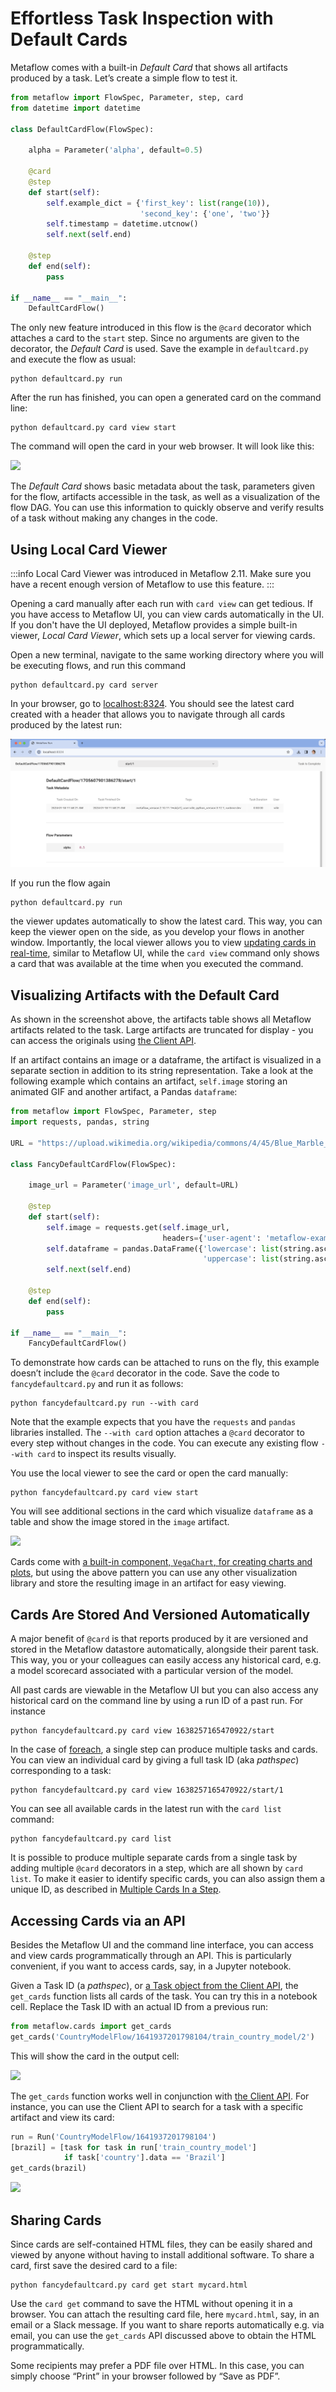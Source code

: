 # Effortless Task Inspection with Default Cards

Metaflow comes with a built-in _Default Card_ that shows all artifacts produced by a
task. Let’s create a simple flow to test it.

```python
from metaflow import FlowSpec, Parameter, step, card
from datetime import datetime

class DefaultCardFlow(FlowSpec):

    alpha = Parameter('alpha', default=0.5)

    @card
    @step
    def start(self):
        self.example_dict = {'first_key': list(range(10)),
                             'second_key': {'one', 'two'}}
        self.timestamp = datetime.utcnow()
        self.next(self.end)

    @step
    def end(self):
        pass

if __name__ == "__main__":
    DefaultCardFlow()
```

The only new feature introduced in this flow is the `@card` decorator which attaches a
card to the `start` step. Since no arguments are given to the decorator, the _Default
Card_ is used. Save the example in `defaultcard.py` and execute the flow as usual:

```
python defaultcard.py run
```

After the run has finished, you can open a generated card on the command line:

```
python defaultcard.py card view start
```

The command will open the card in your web browser. It will look like this:

![](/assets/card-docs-defaultcard.png)

The _Default Card_ shows basic metadata about the task, parameters given for the flow,
artifacts accessible in the task, as well as a visualization of the flow DAG. You can
use this information to quickly observe and verify results of a task without making any
changes in the code.

## Using Local Card Viewer

:::info
Local Card Viewer was introduced in Metaflow 2.11. Make sure you have a recent
enough version of Metaflow to use this feature.
:::

Opening a card manually after each run with `card view` can get tedious. If you
have access to Metaflow UI, you can view cards automatically in the UI. If you
don't have the UI deployed, Metaflow provides a simple built-in viewer, *Local
Card Viewer*, which sets up a local server for viewing cards.

Open a new terminal, navigate to the same working directory where you will be executing
flows, and run this command

```
python defaultcard.py card server
```

In your browser, go to [localhost:8324](http://localhost:8324). You should see the latest
card created with a header that allows you to navigate through all cards
produced by the latest run:

![](/assets/card-local-viewer.png)

If you run the flow again

```
python defaultcard.py run
```

the viewer updates automatically to show the latest card. This way, you can keep the viewer
open on the side, as you develop your flows in another window. Importantly,
the local viewer allows you to view [updating cards in real-time](dynamic-cards),
similar to Metaflow UI, while the `card view` command only shows a card that was
available at the time when you executed the command.

## Visualizing Artifacts with the Default Card

As shown in the screenshot above, the artifacts table shows all Metaflow artifacts
related to the task. Large artifacts are truncated for display - you can access the
originals using [the Client API](../client).

If an artifact contains an image or a dataframe, the artifact is visualized in a
separate section in addition to its string representation. Take a look at the following
example which contains an artifact, `self.image` storing an animated GIF and another
artifact, a Pandas `dataframe`:

```python
from metaflow import FlowSpec, Parameter, step
import requests, pandas, string

URL = "https://upload.wikimedia.org/wikipedia/commons/4/45/Blue_Marble_rotating.gif"

class FancyDefaultCardFlow(FlowSpec):

    image_url = Parameter('image_url', default=URL)

    @step
    def start(self):
        self.image = requests.get(self.image_url,
                                  headers={'user-agent': 'metaflow-example'}).content
        self.dataframe = pandas.DataFrame({'lowercase': list(string.ascii_lowercase),
                                           'uppercase': list(string.ascii_uppercase)})
        self.next(self.end)

    @step
    def end(self):
        pass

if __name__ == "__main__":
    FancyDefaultCardFlow()
```

To demonstrate how cards can be attached to runs on the fly, this example doesn’t
include the `@card` decorator in the code. Save the code to `fancydefaultcard.py` and
run it as follows:

```
python fancydefaultcard.py run --with card
```

Note that the example expects that you have the `requests` and `pandas` libraries
installed. The `--with card` option attaches a `@card` decorator to every step without
changes in the code. You can execute any existing flow `--with card` to inspect its
results visually.

You use the local viewer to see the card or open the card manually:

```
python fancydefaultcard.py card view start
```

You will see additional sections in the card which visualize `dataframe` as a table and
show the image stored in the `image` artifact.

![](/assets/card-docs-fancydefaultcard.png)

Cards come with [a built-in component, `VegaChart`, for creating charts and plots](#),
but using the above pattern you can use any other visualization library and store
the resulting image in an artifact for easy viewing.

## Cards Are Stored And Versioned Automatically

A major benefit of `@card` is that reports produced by it are versioned and stored in
the Metaflow datastore automatically, alongside their parent task. This way, you or
your colleagues can easily access any historical card, e.g. a model scorecard associated
with a particular version of the model.

All past cards are viewable in the Metaflow UI but you can also
access any historical card on the command line by using a run ID of a past run.
For instance

```
python fancydefaultcard.py card view 1638257165470922/start
```

In the case of [foreach](../basics#foreach), a single step can produce multiple tasks
and cards. You can view an individual card by giving a full task ID (aka _pathspec_)
corresponding to a task:

```
python fancydefaultcard.py card view 1638257165470922/start/1
```

You can see all available cards in the latest run with the `card list` command:

```
python fancydefaultcard.py card list
```

It is possible to produce multiple separate cards from a single task by adding multiple
`@card` decorators in a step, which are all shown by `card list`. To make it easier to
identify specific cards, you can also assign them a unique ID, as described in [Multiple
Cards In a Step](easy-custom-reports-with-card-components#multiple-cards-in-a-step).

## Accessing Cards via an API

Besides the Metaflow UI and the command line interface, you can access and view cards
programmatically through an API. This is particularly convenient, if you want to access cards,
say, in a Jupyter notebook.

Given a Task ID (a _pathspec_), or [a Task object from the Client API](../client), the
`get_cards` function lists all cards of the task. You can try this in a notebook cell.
Replace the Task ID with an actual ID from a previous run:

```python
from metaflow.cards import get_cards
get_cards('CountryModelFlow/1641937201798104/train_country_model/2')
```

This will show the card in the output cell:

![](/assets/card-docs-notebook.png)

The `get_cards` function works well in conjunction with [the Client API](../client). For
instance, you can use the Client API to search for a task with a specific artifact and
view its card:

```python
run = Run('CountryModelFlow/1641937201798104')
[brazil] = [task for task in run['train_country_model']
            if task['country'].data == 'Brazil']
get_cards(brazil)
```

![](/assets/card-docs-clientapi.png)

## Sharing Cards

Since cards are self-contained HTML files, they can be easily shared and viewed by
anyone without having to install additional software. To share a card, first save the
desired card to a file:

```
python fancydefaultcard.py card get start mycard.html
```

Use the `card get` command to save the HTML without opening it in a browser. You can
attach the resulting card file, here `mycard.html`, say, in an email or a Slack message.
If you want to share reports automatically e.g. via email, you can use the `get_cards`
API discussed above to obtain the HTML programmatically.

Some recipients may prefer a PDF file over HTML. In this case, you can simply choose
“Print” in your browser followed by “Save as PDF”.
